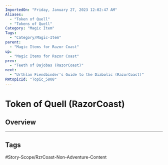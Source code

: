 ```yaml
---
ImportedOn: "Friday, January 27, 2023 12:02:47 AM"
Aliases:
  - "Token of Quell"
  - "Tokens of Quell"
Category: "Magic Item"
Tags:
  - "Category/Magic-Item"
parent:
  - "Magic Items for Razor Coast"
up:
  - "Magic Items for Razor Coast"
prev:
  - "Teeth of Dajobas (RazorCoast)"
next:
  - "Urthlan Fiendbinder's Guide to the Diabolic (RazorCoast)"
RWtopicId: "Topic_5808"
---
```

# Token of Quell (RazorCoast)
## Overview

---
## Tags
#Story-Scope/RzrCoast-Non-Adventure-Content

